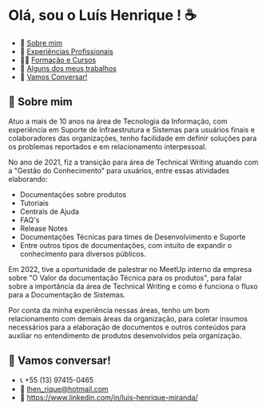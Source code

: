 # Olá, sou o Luís Henrique ! ☕
* 👨 [Sobre mim](https://github.com/lhenriquuee/lhenriquuee/edit/main/README.md#sobre-mim)
* 💼 [Experiências Profissionais](https://github.com/lhenriquuee/Carreira-Profissional#experi%C3%AAncias-profissionais-)
* 👨‍🎓 [Formação e Cursos](https://github.com/lhenriquuee/estudos#man_studentforma%C3%A7%C3%A3o)
* 📝 [Alguns dos meus trabalhos](https://github.com/lhenriquuee/Cases)
* 💬 [Vamos Conversar!](https://github.com/lhenriquuee#-vamos-conversar)


## 👨 Sobre mim
Atuo a mais de 10 anos na área de Tecnologia da Informação, com experiência em Suporte de Infraestrutura e Sistemas para usuários finais e colaboradores das organizações, tenho facilidade em definir soluções para os problemas reportados e em relacionamento interpessoal.  

No ano de 2021, fiz a transição para área de Technical Writing atuando com a "Gestão do Conhecimento" para usuários, entre essas atividades elaborando: 
- Documentações sobre produtos
- Tutoriais
- Centrais de Ajuda
- FAQ's 
- Release Notes
- Documentações Técnicas para times de Desenvolvimento e Suporte
- Entre outros tipos de documentações, com intuito de expandir o conhecimento para diversos públicos. 

Em 2022, tive a oportunidade de palestrar no MeetUp interno da empresa sobre "O Valor da documentação Técnica para os produtos", para falar sobre a importância da área de Technical Writing e como é funciona o fluxo para a Documentação de Sistemas. 

Por conta da minha experiência nessas áreas, tenho um bom relacionamento com demais áreas da organização, para coletar insumos necessários para a elaboração de documentos e outros conteúdos para auxiliar no entendimento de produtos desenvolvidos pela organização.

## 💬 Vamos conversar! 
- :telephone_receiver: +55 (13) 97415-0465 
- :e-mail: lhen_rique@hotmail.com 
- :link:	 https://www.linkedin.com/in/luis-henrique-miranda/ 
